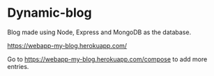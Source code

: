 # Dynamic-blog

Blog made using Node, Express and MongoDB as the database.

https://webapp-my-blog.herokuapp.com/

Go to https://webapp-my-blog.herokuapp.com/compose to add more entries.
